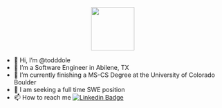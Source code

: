<div id="header" align="center">
  <img src="https://media.giphy.com/media/coxQHKASG60HrHtvkt/giphy.gif" width="100"/>
</div>


- 👋 Hi, I’m @todddole
- 👀 I’m a Software Engineer in Abilene, TX
- 🌱 I’m currently finishing a MS-CS Degree at the University of Colorado Boulder
- 💞️ I am seeking a full time SWE position
- 📫 How to reach me [![Linkedin Badge](https://img.shields.io/badge/LinkedIn-0077B5?style=for-the-badge&logo=linkedin&logoColor=white)](http://www.linkedin.com/in/todd-dole-57a5106)

<!--START_SECTION:badges-->
<!--END_SECTION:badges-->

<!---
todddole/todddole is a ✨ special ✨ repository because its `README.md` (this file) appears on your GitHub profile.
You can click the Preview link to take a look at your changes.
--->
